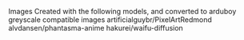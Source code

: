 Images Created with the following models, and converted to arduboy greyscale compatible images
  artificialguybr/PixelArtRedmond
  alvdansen/phantasma-anime
  hakurei/waifu-diffusion
